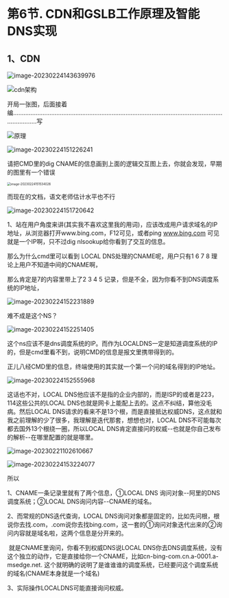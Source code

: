 # 第6节. CDN和GSLB工作原理及智能DNS实现



## 1、CDN

![image-20230224143639976](6-CDN和GSLB工作原理及智能DNS实现.assets/image-20230224143639976.png)

![cdn架构](6-CDN和GSLB工作原理及智能DNS实现.assets/p552485.png)

开局一张图，后面接着编..........................................................................................................................................写

![原理](6-CDN和GSLB工作原理及智能DNS实现.assets/p352419.png)

![image-20230224151226241](6-CDN和GSLB工作原理及智能DNS实现.assets/image-20230224151226241.png)



请把CMD里的dig CNAME的信息画到上面的逻辑交互图上去，你就会发现，早期的图里有一个错误

<img src="6-CDN和GSLB工作原理及智能DNS实现.assets/image-20230224151534026.png" alt="image-20230224151534026" style="zoom:50%;" /> 

而现在的文档，语文老师估计水平也不行

![image-20230224151720642](6-CDN和GSLB工作原理及智能DNS实现.assets/image-20230224151720642.png)

1、站在用户角度来讲(其实我不喜欢这里我的用词)，应该改成用户请求域名的IP地址，从浏览器打开www.bing.com，F12可见，或者ping www.bing.com 可见就是一个IP啊，只不过dig nlsookup给你看到了交互的信息。

那么为什么cmd里可以看到 LOCAL DNS处理的CNAME呢，用户只有1 6 7 8 理论上用户不知道中间的CNAME啊，

那么肯定是7的内容里带上了2 3 4 5 记录，但是不全，因为你看不到DNS调度系统的IP地址，

![image-20230224152231889](6-CDN和GSLB工作原理及智能DNS实现.assets/image-20230224152231889.png)

难不成是这个NS？

![image-20230224152251405](6-CDN和GSLB工作原理及智能DNS实现.assets/image-20230224152251405.png)

这个ns应该不是dns调度系统的IP。而作为LOCALDNS一定是知道调度系统的IP的，但是cmd里看不到，说明CMD的信息是报文里携带得到的。

正儿八经CMD里的信息，终端使用的其实就一个第一个问的域名得到的IP地址。



![image-20230224152555968](6-CDN和GSLB工作原理及智能DNS实现.assets/image-20230224152555968.png)

这话也不对，LOCAL DNS他应该不是指的企业内部的，而是ISP的或者是223，114这些公共的LOCAL DNS也就是网卡上能配上去的。这点不纠结，算他没毛病。然后LOCAL DNS请求的看来不是13个根，而是直接抵达权威DNS，这点就和我之前理解的少了很多，我理解是迭代那套，想想也对，LOCAL DNS不可能每次都去国外13个根绕一圈，所以LOCAL DNS肯定直接问的权威--也就是你自己发布的解析--在哪里配置的就是哪里。

![image-20230221102610667](6-CDN和GSLB工作原理及智能DNS实现.assets/image-20230221102610667.png)

![image-20230224153224077](6-CDN和GSLB工作原理及智能DNS实现.assets/image-20230224153224077.png)

所以

1、CNAME一条记录里就有了两个信息，①LOCAL DNS 询问对象--阿里的DNS调度系统；②LOCAL DNS询问内容--CNAME的域名。

2、而常规的DNS迭代查询，LOCAL DNS询问对象都是固定的，比如先问根，根说你去找.com，.com说你去找bing.com，这一套的①询问对象迭代出来的②询问内容就是域名啦，这两个信息是分开来的。

​		就是CNAME里询问，你看不到权威DNS说LOCAL DNS你去DNS调度系统，没有这个独立的动作，它是直接给你一个CNAME，比如cn-bing-com.cn.a-0001.a-msedge.net.   这个就明确的说明了是谁谁谁的调度系统，已经要问这个调度系统的域名(CNAME本身就是一个域名)

3、实际操作LOCALDNS可能直接询问权威。
